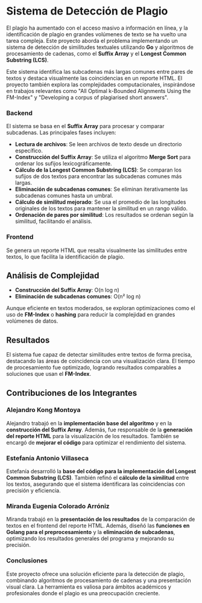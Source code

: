 # Sistema de Detección de Plagio

El plagio ha aumentado con el acceso masivo a información en línea, y la identificación de plagio en grandes volúmenes de texto se ha vuelto una tarea compleja. Este proyecto aborda el problema implementando un sistema de detección de similitudes textuales utilizando **Go** y algoritmos de procesamiento de cadenas, como el **Suffix Array** y el **Longest Common Substring (LCS)**.

Este sistema identifica las subcadenas más largas comunes entre pares de textos y destaca visualmente las coincidencias en un reporte HTML. El proyecto también explora las complejidades computacionales, inspirándose en trabajos relevantes como "All Optimal k-Bounded Alignments Using the FM-Index" y "Developing a corpus of plagiarised short answers".

### Backend

El sistema se basa en el **Suffix Array** para procesar y comparar subcadenas. Las principales fases incluyen:

- **Lectura de archivos**: Se leen archivos de texto desde un directorio específico.
- **Construcción del Suffix Array**: Se utiliza el algoritmo **Merge Sort** para ordenar los sufijos lexicográficamente.
- **Cálculo de la Longest Common Substring (LCS)**: Se comparan los sufijos de dos textos para encontrar las subcadenas comunes más largas.
- **Eliminación de subcadenas comunes**: Se eliminan iterativamente las subcadenas comunes hasta un umbral.
- **Cálculo de similitud mejorado**: Se usa el promedio de las longitudes originales de los textos para mantener la similitud en un rango válido.
- **Ordenación de pares por similitud**: Los resultados se ordenan según la similitud, facilitando el análisis.

### Frontend

Se genera un reporte HTML que resalta visualmente las similitudes entre textos, lo que facilita la identificación de plagio.

## Análisis de Complejidad

- **Construcción del Suffix Array**: O(n log n)
- **Eliminación de subcadenas comunes**: O(n² log n)

Aunque eficiente en textos moderados, se exploran optimizaciones como el uso de **FM-Index** o **hashing** para reducir la complejidad en grandes volúmenes de datos.

## Resultados

El sistema fue capaz de detectar similitudes entre textos de forma precisa, destacando las áreas de coincidencia con una visualización clara. El tiempo de procesamiento fue optimizado, logrando resultados comparables a soluciones que usan el **FM-Index**.

## Contribuciones de los Integrantes

### Alejandro Kong Montoya

Alejandro trabajó en la **implementación base del algoritmo** y en la **construcción del Suffix Array**. Además, fue responsable de la **generación del reporte HTML** para la visualización de los resultados. También se encargó de **mejorar el código** para optimizar el rendimiento del sistema.

### Estefanía Antonio Villaseca

Estefanía desarrolló la **base del código para la implementación del Longest Common Substring (LCS)**. También refinó el **cálculo de la similitud** entre los textos, asegurando que el sistema identificara las coincidencias con precisión y eficiencia.

### Miranda Eugenia Colorado Arróniz

Miranda trabajó en la **presentación de los resultados** de la comparación de textos en el frontend del reporte HTML. Además, diseñó las **funciones en Golang para el preprocesamiento** y la **eliminación de subcadenas**, optimizando los resultados generales del programa y mejorando su precisión.

### Conclusiones

Este proyecto ofrece una solución eficiente para la detección de plagio, combinando algoritmos de procesamiento de cadenas y una presentación visual clara. La herramienta es valiosa para ámbitos académicos y profesionales donde el plagio es una preocupación creciente.
